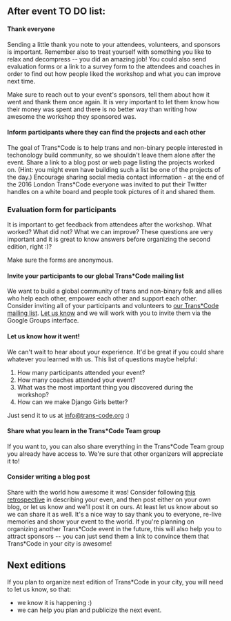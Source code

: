 ## After event TO DO list:

#### Thank everyone

Sending a little thank you note to your attendees, volunteers, and sponsors is important. Remember also to treat yourself with something you like to relax and decompress -- you did an amazing job! You could also send evaluation forms or a link to a survey form to the attendees and coaches in order to find out how people liked the workshop and what you can improve next time.

Make sure to reach out to your event's sponsors, tell them about how it went and thank them once again. It is very important to let them know how their money was spent and there is no better way than writing how awesome the workshop they sponsored was.

#### Inform participants where they can find the projects and each other

The goal of Trans\*Code is to help trans and non-binary people interested in techonology build community, so we shouldn't leave them alone after the event. Share a link to a blog post or web page listing the projects worked on. (Hint: you might even have building such a list be one of the projects of the day.) Encourage sharing social media contact information - at the end of the 2016 London Trans\*Code everyone was invited to put their Twitter handles on a white board and people took pictures of it and shared them.

### Evaluation form for participants

It is important to get feedback from attendees after the workshop. What worked? What did not? What we can improve? These questions are very important and it is great to know answers before organizing the second edition, right :)?

Make sure the forms are anonymous. 

#### Invite your participants to our global Trans*Code mailing list

We want to build a global community of trans and non-binary folk and allies who help each other, empower each other and support each other. Consider inviting all of your participants and volunteers to [our Trans*Code mailing list](https://groups.google.com/forum/?hl=en-GB#!forum/transcode-team). [Let us know](mailto:info@trans-code.org) and we will work with you to invite them via the Google Groups interface.

#### Let us know how it went!

We can't wait to hear about your experience. It'd be great if you could share whatever you learned with us. This list of questions maybe helpful:

1. How many participants attended your event?
2. How many coaches attended your event?
3. What was the most important thing you discovered during the workshop?
4. How can we make Django Girls better?

Just send it to us at info@trans-code.org :)

#### Share what you learn in the Trans*Code Team group

If you want to, you can also share everything in the Trans*Code Team group you already have access to. We're sure that other organizers will appreciate it to!

#### Consider writing a blog post

Share with the world how awesome it was! Consider following [this retrospective](http://trans-code.org/looking-back-at-the-first-transcode/) in describing your  even, and then post either on your own blog, or let us know and we'll post it on ours. At least let us know about so we can share it as well. It's a nice way to say thank you to everyone, re-live memories and show your event to the world. If you're planning on organizing another Trans\*Code event in the future, this will also help you to attract sponsors -- you can just send them a link to convince them that Trans\*Code in your city is awesome!
## Next editions

If you plan to organize next edition of Trans*Code in your city, you will need to let us know, so that:
* we know it is happening :)
* we can help you plan and publicize the next event.


